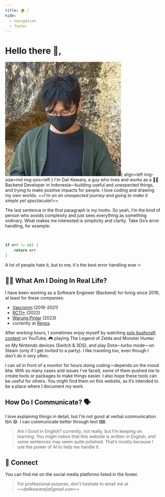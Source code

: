 ```yaml
---
title: 🏠 /
hide:
  - navigation
  - footer
---
```


# Hello there 👋,

![Profile Pic](assets/img/profile-pic.webp){ align=left img-size=md img-pos=left } I'm Dali Kewara, a guy who lives and
works as a 👨‍💻 Backend Developer in Indonesia—building useful and unexpected things, and trying to make positive impacts for people.
I love coding and drawing my own worlds. ==*I'm on an unexpected journey and going
to make it simple yet spectacular!*==

The last sentence in the first paragraph is my motto. So yeah, I’m the kind of person who avoids complexity and just sees everything as
something ordinary. What makes me interested is simplicity and clarity. Take Go’s error handling, for example:
 
&nbsp;

```go
if err != nil {
    return err
}
```

A lot of people hate it, but to me, it's the best error handling ever 🔥

## 🙎‍♂️ What Am I Doing In Real Life?

I have been working as a Software Engineer (Backend) for living since 2016, at least for these companies:

- [Vascomm](https://www.vascomm.co.id) (2016-2021)
- [RCTI+](https://www.rctiplus.com) (2022)
- [Warung Pintar](https://warungpintar.co.id) (2023)
- currently at [Renos](https://renos.id).

After working hours, I sometimes enjoy myself by watching [solo bushcraft content](https://www.youtube.com/results?search_query=solo+bushcraft+bertram+nagualero)
on YouTube, 🎮 playing The Legend of Zelda and Monster Hunter on My Nintendo devices (Switch & 3DS), and play Dota—turbo mode—on Steam
(only if I get invited to a party). I like traveling too, even though I don't do it very often.

I can sit in front of a monitor for hours doing coding—depends on the mood btw. With so many cases and issues I've faced,
some of them pushed me to create tools or packages to make things easier. I also hope these tools can be useful for others.
You might find them on this website, as it’s intended to be a place where I document my work.

## How Do I Communicate? 🗣

I love explaining things in detail, but I'm not good at verbal communication tbh 😅. I can communicate better through text ⌨.

> Am I Good in English? currently, not really, but I’m keeping on learning. You might notice that this website is written in English, and some sentences
may seem quite polished. That’s mostly because I use the power of AI to help me handle it.

## 🤝 Connect

You can find me on the social media platforms listed in the footer.

> For professional purpose, don't hesitate to email me at *==dalikewara[at]gmail.com==*
